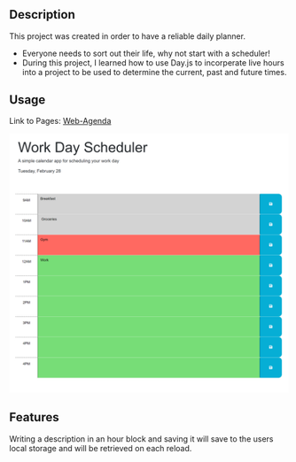 # <Web-Agenda>

## Description

This project was created in order to have a reliable daily planner.
- Everyone needs to sort out their life, why not start with a scheduler!
- During this project, I learned how to use Day.js to incorperate live hours into a project to be used to determine the current, past and future times.

## Usage

Link to Pages: 
[Web-Agenda](https://matthewstandish.github.io/web-agenda/ "Web-Agenda")

![web-agenda](assets/images/web-agenda.png)

## Features

Writing a description in an hour block and saving it will save to the users local storage and will be retrieved on each reload.
